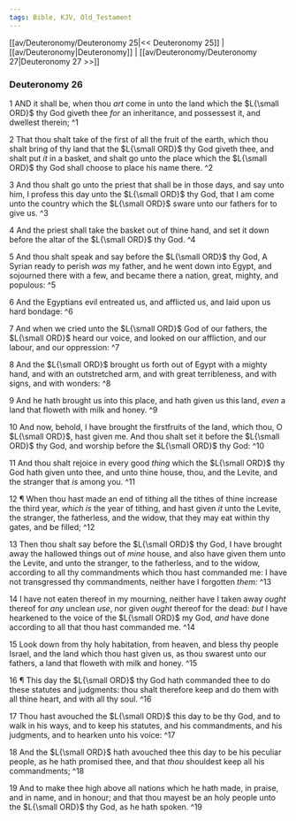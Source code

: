 ```yaml
---
tags: Bible, KJV, Old_Testament
---
```


[[av/Deuteronomy/Deuteronomy 25|<< Deuteronomy 25]] | [[av/Deuteronomy|Deuteronomy]] | [[av/Deuteronomy/Deuteronomy 27|Deuteronomy 27 >>]]

### Deuteronomy 26

1 AND it shall be, when thou _art_ come in unto the land which the $L{\small ORD}$ thy God giveth thee _for_ an inheritance, and possessest it, and dwellest therein; ^1

2 That thou shalt take of the first of all the fruit of the earth, which thou shalt bring of thy land that the $L{\small ORD}$ thy God giveth thee, and shalt put _it_ in a basket, and shalt go unto the place which the $L{\small ORD}$ thy God shall choose to place his name there. ^2

3 And thou shalt go unto the priest that shall be in those days, and say unto him, I profess this day unto the $L{\small ORD}$ thy God, that I am come unto the country which the $L{\small ORD}$ sware unto our fathers for to give us. ^3

4 And the priest shall take the basket out of thine hand, and set it down before the altar of the $L{\small ORD}$ thy God. ^4

5 And thou shalt speak and say before the $L{\small ORD}$ thy God, A Syrian ready to perish _was_ my father, and he went down into Egypt, and sojourned there with a few, and became there a nation, great, mighty, and populous: ^5

6 And the Egyptians evil entreated us, and afflicted us, and laid upon us hard bondage: ^6

7 And when we cried unto the $L{\small ORD}$ God of our fathers, the $L{\small ORD}$ heard our voice, and looked on our affliction, and our labour, and our oppression: ^7

8 And the $L{\small ORD}$ brought us forth out of Egypt with a mighty hand, and with an outstretched arm, and with great terribleness, and with signs, and with wonders: ^8

9 And he hath brought us into this place, and hath given us this land, _even_ a land that floweth with milk and honey. ^9

10 And now, behold, I have brought the firstfruits of the land, which thou, O $L{\small ORD}$, hast given me. And thou shalt set it before the $L{\small ORD}$ thy God, and worship before the $L{\small ORD}$ thy God: ^10

11 And thou shalt rejoice in every good _thing_ which the $L{\small ORD}$ thy God hath given unto thee, and unto thine house, thou, and the Levite, and the stranger that _is_ among you. ^11

12 ¶ When thou hast made an end of tithing all the tithes of thine increase the third year, _which_ _is_ the year of tithing, and hast given _it_ unto the Levite, the stranger, the fatherless, and the widow, that they may eat within thy gates, and be filled; ^12

13 Then thou shalt say before the $L{\small ORD}$ thy God, I have brought away the hallowed things out of _mine_ house, and also have given them unto the Levite, and unto the stranger, to the fatherless, and to the widow, according to all thy commandments which thou hast commanded me: I have not transgressed thy commandments, neither have I forgotten _them:_ ^13

14 I have not eaten thereof in my mourning, neither have I taken away _ought_ thereof for _any_ unclean _use_, nor given _ought_ thereof for the dead: _but_ I have hearkened to the voice of the $L{\small ORD}$ my God, _and_ have done according to all that thou hast commanded me. ^14

15 Look down from thy holy habitation, from heaven, and bless thy people Israel, and the land which thou hast given us, as thou swarest unto our fathers, a land that floweth with milk and honey. ^15

16 ¶ This day the $L{\small ORD}$ thy God hath commanded thee to do these statutes and judgments: thou shalt therefore keep and do them with all thine heart, and with all thy soul. ^16

17 Thou hast avouched the $L{\small ORD}$ this day to be thy God, and to walk in his ways, and to keep his statutes, and his commandments, and his judgments, and to hearken unto his voice: ^17

18 And the $L{\small ORD}$ hath avouched thee this day to be his peculiar people, as he hath promised thee, and that _thou_ shouldest keep all his commandments; ^18

19 And to make thee high above all nations which he hath made, in praise, and in name, and in honour; and that thou mayest be an holy people unto the $L{\small ORD}$ thy God, as he hath spoken. ^19
